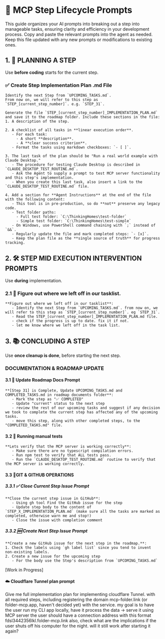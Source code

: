 # 🧭 MCP Step Lifecycle Prompts
This guide organizes your AI prompts into breaking out a step into manageable tasks, ensuring clarity and efficiency in your development process.
Copy and paste the relevant prompts into the agent as needed.
Keep this file updated with any new prompts or modifications to existing ones.




## 1. 🧱 PLANNING A STEP
Use **before coding** starts for the current step.

### ✅ Create Step Implementation Plan .md File
```
Identify the next Step from `UPCOMING_TASKS.md`.  
From now on, we will refer to this step as `STEP_[current_step_number]`. e.g. `STEP_31`.

Generate the file `STEP_[current_step_number]_IMPLEMENTATION_PLAN.md` and save it to the roadmap folder. Include these sections in the file:
1. A description of the step.

2. A checklist of all tasks in **linear execution order**.  
   - For each task:
     - A short **description**.
     - A **clear success criterion**.
   - Format the tasks using markdown checkboxes: `- [ ]`.

3. The last task of the plan should be "Run a real world example with Claude Desktop."  
   - The procedure for testing Claude Desktop is described in `CLAUDE_DESKTOP_TEST_ROUTINE.md`.  
   - Ask the Agent to supply a prompt to test MCP server functionality and this step's implementation.  
   - When you create this last task, also insert a link to the `CLAUDE_DESKTOP_TEST_ROUTINE.md` file.

4. Add a section for **Agent Instructions** at the end of the file with the following content:  
   - This tool is in pre-production, so do **not** preserve any legacy code.  
   - Test folder paths:
     - Full test folder: `C:\ThinkingHomes\test-folder`
     - Simple test folder: `C:\ThinkingHomes\test-simple`
   - On Windows, use PowerShell command chaining with `;` instead of `&&`.
   - Regularly update the file and mark completed steps: `- [x]`.
   - Keep the plan file as the **single source of truth** for progress tracking.
```


## 2. 🛠️ STEP MID EXECUTION INTERVENTION PROMPTS
Use **during** implementation.

### 2.1 🧾 Figure out where we left off in our tasklist.
```
**Figure out where we left off in our tasklist**:
   - Identify the next Step from `UPCOMING_TASKS.md`. from now on, we will refer to this step as `STEP_[current_step_number]`. eg `STEP_31`.
   - Read the STEP_[current_step_number]_IMPLEMENTATION_PLAN.md file.
   - check if the progress is up to date. fix it if not.
   - let me know where we left off in the task list.
```


## 3. 📚 CONCLUDING A STEP
Use **once cleanup is done**, before starting the next step.
### DOCUMENTATION & ROADMAP UPDATE
#### 3.1 📘 Update Roadmap Docs Prompt
```
**[Step 31] is Complete, Update UPCOMING_TASKS.md and COMPLETED_TASKS.md in roadmap documents folder**:
   - Mark the step as "✅ COMPLETED"
   - Update "current" status to the next step
   - review the rest of our upcoming tasks and suggest if any decision we took to complete the current step has affected any of the upcoming tasks.
   - move this step, along with other completed steps, to the "COMPLETED_TASKS.md" file.
```
#### 3.2 📘 Running manual tests
```
**Lets verify that the MCP server is working correctly**:
   - Make sure there are no typescript compilation errors.
   - Run npm test to verify that ALL tests pass.
   - Run the `CLAUDE_DESKTOP_TEST_ROUTINE.md` routine to verify that the MCP server is working correctly.

```
#### 3.3 📘GIT & GITHUB OPERATIONS
##### 3.3.1 ✅ Close Current Step Issue Prompt
```
**Close the current step issue in GitHub**:
   - Using gh tool Find the GitHub issue for the step
   - Update step body to the content of `STEP_X_IMPLEMENTATION_PLAN.md` (make sure all the tasks are marked as completed, otherwise warn me and stop!)
   - Close the issue with completion comment
```
##### 3.3.2 🆕 Create Next Step Issue Prompt
```
**Create a new GitHub issue for the next step in the roadmap.**:
1. Check the labels using `gh label list` since you tend to invent non-existing labels.
2. Create a new issue for the upcoming step
   - For the body use the Step's description from `UPCOMING_TASKS.md`
```


[Work in Progress]
####  ☁️ Cloudflare Tunnel plan prompt
Give me full implementation plan for implementing cloudflare Tunnel. with all required steps, including registering the domain mcp-folder.link (or folder-mcp.app, haven't decided yet) with the  service.
my goal is to have the user run my CLI app locally, have it process the data -> serve it using MCP server
the user should have a connection address with this format fdsl3442356lkl.folder-mcp.link
also, check what are the implications if the user shuts off his computer for the night.
will it still work after starting it again?